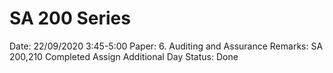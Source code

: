 # SA 200 Series

Date: 22/09/2020 3:45-5:00
Paper: 6. Auditing and Assurance
Remarks: SA 200,210 Completed 
Assign Additional Day 
Status: Done